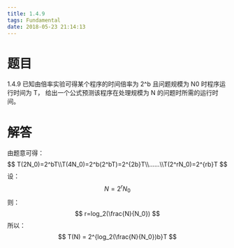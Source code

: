 ```yaml
---
title: 1.4.9
tags: Fundamental
date: 2018-05-23 21:14:13
---
```


# 题目

1.4.9
已知由倍率实验可得某个程序的时间倍率为 2^b 且问题规模为 N0 时程序运行时间为 T， 给出一个公式预测该程序在处理规模为 N 的问题时所需的运行时间。

# 解答

由题意可得：
$$
T(2N_0)=2^bT\\T(4N_0)=2^b(2^bT)=2^{2b}T\\......\\T(2^rN_0)=2^{rb}T
$$
设：
$$
N=2^rN_0
$$
则：
$$
r=log_2(\frac{N}{N_0})
$$
所以：
$$
T(N) = 2^{log_2(\frac{N}{N_0})b}T
$$

